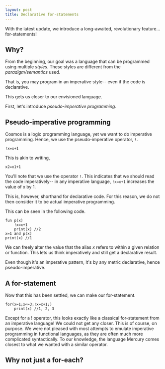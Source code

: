 ```yaml
---
layout: post
title: Declarative for-statements
---
```


With the latest update, we introduce a long-awaited, revolutionary feature... for-statements!

Why?
---

From the beginning, our goal was a language that can be programmed using multiple _styles_. These styles are different from the _paradigm/semantics_ used.

That is, you may program in an imperative style-- even if the code is declarative.
 
This gets us closer to our envisioned language.

First, let's introduce _pseudo-imperative programming_.

Pseudo-imperative programming
--

Cosmos is a logic programming language, yet we want to do imperative programming. Hence, we use the pseudo-imperative operator, `!`.

```
!x=x+1
```

This is akin to writing,

```
x2=x1+1
```

You'll note that we use the operator `!`. This indicates that we should read the code imperatively-- in any imperative language, `!x=x+1` increases the value of x by 1.

This is, however, shorthand for declarative code. For this reason, we do not then consider it to be actual imperative programming.

This can be seen in the following code.

```
fun p(x)
	!x=x+1
	print(x) //2
x=1 and p(x)
print(x) //1
```

We can freely alter the value that the alias _x_ refers to within a given relation or function. This lets us think imperatively and still get a declarative result.

Even though it's an imperative pattern, it's by any metric declarative, hence pseudo-imperative.

A for-statement
--

Now that this has been settled, we can make our for-statement.

```
for(x=1;x<=3;!x=x+1;)
	print(x) //1, 2, 3
```

Except for a ! operator, this looks exactly like a classical for-statement from an imperative language! We could not get any closer. This is of course, on purpose. We were not pleased with most attempts to emulate imperative programming in functional languages, as they are often much more complicated syntactically. To our knowledge, the language Mercury comes closest to what we wanted with a similar operator.

Why not just a for-each?
--

